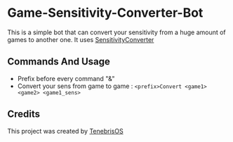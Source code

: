 # Game-Sensitivity-Converter-Bot
This is a simple bot that can convert your sensitivity from a huge amount of games to another one. It uses [SensitivityConverter](https://armorygaminggear.com/sensitivity-converter)
## Commands And Usage
- Prefix before every command "&"
- Convert your sens from game to game : ``` <prefix>Convert <game1> <game2> <game1_sens> ```
## Credits 
This project was created by [TenebrisOS](https://github.com/TenebrisOS)
